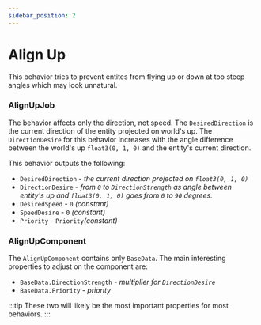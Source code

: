 ```yaml
---
sidebar_position: 2
---
```


# Align Up

This behavior tries to prevent entites from flying up or down at too steep angles which may look unnatural. 

### AlignUpJob

The behavior affects only the direction, not speed. The `DesiredDirection` is the current direction of the entity projected on world's up. The `DirectionDesire` for this behavior increases with the angle difference between the world's up `float3(0, 1, 0)` and the entity's current direction. 

This behavior outputs the following: 

- `DesiredDirection` - *the current direction projected on `float3(0, 1, 0)`*
- `DirectionDesire` - *from `0` to `DirectionStrength` as angle between entity's up and `float3(0, 1, 0)` goes from `0` to `90` degrees.*
- `DesiredSpeed` - `0` *(constant)*
- `SpeedDesire` - `0` *(constant)*
- `Priority` -  `Priority`*(constant)*

### AlignUpComponent

The `AlignUpComponent` contains only `BaseData`. The main interesting properties to adjust on the component are:
- `BaseData.DirectionStrength` - *multiplier for `DirectionDesire`*
- `BaseData.Priority` - *priority*

:::tip
These two will likely be the most important properties for most behaviors.
:::